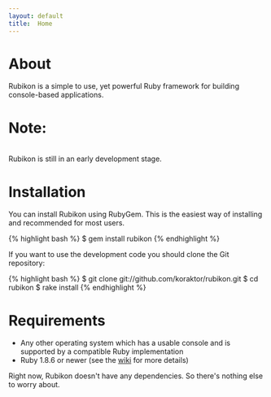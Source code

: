 ```yaml
---
layout: default
title:  Home
---
```

About
=====

Rubikon is a simple to use, yet powerful Ruby framework for building
console-based applications.

<div class="note">
<h1>Note:</h1><br />
Rubikon is still in an early development stage.
</div>

Installation
============

You can install Rubikon using RubyGem. This is the easiest way of installing
and recommended for most users.

{% highlight bash %}
  $ gem install rubikon
{% endhighlight %}

If you want to use the development code you should clone the Git repository:

{% highlight bash %}
  $ git clone git://github.com/koraktor/rubikon.git
  $ cd rubikon
  $ rake install
{% endhighlight %}

Requirements
============

* Any other operating system which has a usable console and is supported by a
  compatible Ruby implementation
* Ruby 1.8.6 or newer (see the [wiki][1] for more details)

Right now, Rubikon doesn't have any dependencies. So there's nothing else to
worry about.

[1]: http://github.com/koraktor/rubikon/wiki/Compatibility